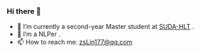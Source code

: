 ### Hi there 👋


- 🔭 I’m currently a second-year Master student at [SUDA-HLT](http://192.168.126.172/index.php/%E9%A6%96%E9%A1%B5) .
- 🌱 I’m a NLPer .
- 📫 How to reach me: zsLin177@qq.com
